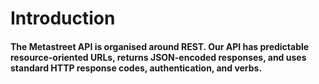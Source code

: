 # Introduction

####  The Metastreet API is organised around REST. Our API has predictable resource-oriented URLs, returns JSON-encoded responses, and uses standard HTTP response codes, authentication, and verbs.
